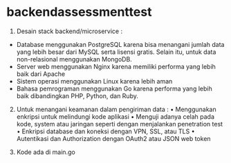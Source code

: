 # backendassessmenttest

1.	Desain stack backend/microservice :
-	Database menggunakan PostgreSQL karena bisa menangani jumlah data yang lebih besar dari MySQL serta lisensi gratis. Selain itu, untuk data non-relasional menggunakan MongoDB.
-	Server web menggunakan Nginx karena memiliki performa yang lebih baik dari Apache
-	Sistem operasi menggunakan Linux karena lebih aman
-	Bahasa pemrograman menggunakan Go karena performa yang lebih baik dibandingkan PHP, Python, dan Ruby.

2.	Untuk menangani keamanan dalam pengiriman data :
•	Menggunakan enkripsi untuk melindungi kode aplikasi
•	Menguji adanya celah pada kode, system atau jaringan seperti dengan menjalankan penetration test
•	Enkripsi database dan koneksi dengan VPN, SSL, atau TLS
•	Autentikasi dan Authorization dengan OAuth2 atau JSON web token

3. Kode ada di main.go
